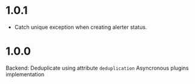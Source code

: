 # 1.0.1

* Catch unique exception when creating alerter status.

# 1.0.0

Backend: Deduplicate using attribute `deduplication`
Asyncronous plugins implementation
